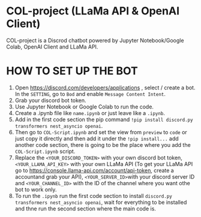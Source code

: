 # COL-project (LLaMa API & OpenAI Client)
COL-project is a Discrod chatbot powered by Jupyter Notebook/Google Colab, OpenAI Client and LLaMa API.

# HOW TO SET UP THE BOT

1. Open https://discord.com/developers/applications , select / create a bot. In the ```SETTING```, go to ```Bod``` and enable ```Message Content Intent```.
2. Grab your discord bot token.
4. Use Jupyter Notebook or Google Colab to run the code.
5. Create a .ipynb file like ```name.ipynb``` or just leave like a ```.ipynb```.
6. Add in the first code section the pip command ```!pip install discord.py transformers nest_asyncio openai```.
7. Then go to ```COL-Script.ipynb``` and set the view from ```preview``` to ```code``` or just copy it directly and then add it under the ```!pip install...``` add another code section, there is going to be the place where you add the ```COL-Script.ipynb``` script.
8. Replace the ```<YOUR_DISCORD_TOKEN>``` with your own discord bot token, ```<YOUR_LLAMA_API_KEY>``` with your own LLaMa API (To get your LLaMa API go to https://console.llama-api.com/account/api-token, create a accountand grab your API), ```<YOUR_SERVER_ID>```with your discord server ID and ```<YOUR_CHANNEL_ID>``` with the ID of the channel where you want othe bot to work only. 
9. To run the  ```.ipynb``` run the first code section to install ```discord.py transformers nest_asyncio openai```, wait for everything to be installed and thne run the second section where the main code is.
